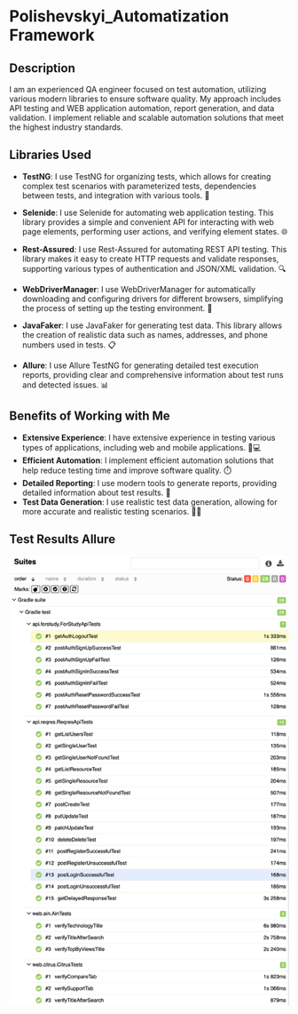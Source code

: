# Polishevskyi_Automatization Framework

## Description
I am an experienced QA engineer focused on test automation, utilizing various modern libraries to ensure software quality. 
My approach includes API testing and WEB application automation, report generation, and data validation. I implement reliable and scalable automation solutions that meet the highest industry standards.

## Libraries Used

- **TestNG**: I use TestNG for organizing tests, which allows for creating complex test scenarios with parameterized tests, dependencies between tests, and integration with various tools. 🧪

- **Selenide**: I use Selenide for automating web application testing. This library provides a simple and convenient API for interacting with web page elements, performing user actions, and verifying element states. 🌐

- **Rest-Assured**: I use Rest-Assured for automating REST API testing. This library makes it easy to create HTTP requests and validate responses, supporting various types of authentication and JSON/XML validation. 🔍

- **WebDriverManager**: I use WebDriverManager for automatically downloading and configuring drivers for different browsers, simplifying the process of setting up the testing environment. 🔧

- **JavaFaker**: I use JavaFaker for generating test data. This library allows the creation of realistic data such as names, addresses, and phone numbers used in tests. 📋

- **Allure**: I use Allure TestNG for generating detailed test execution reports, providing clear and comprehensive information about test runs and detected issues. 📊

## Benefits of Working with Me

- **Extensive Experience**: I have extensive experience in testing various types of applications, including web and mobile applications. 📱💻
- **Efficient Automation**: I implement efficient automation solutions that help reduce testing time and improve software quality. ⏱️
- **Detailed Reporting**: I use modern tools to generate reports, providing detailed information about test results. 📝
- **Test Data Generation**: I use realistic test data generation, allowing for more accurate and realistic testing scenarios. 🧑‍💻


## Test Results Allure
![Test Results](https://github.com/Polishevskyi/polishevskyi_automatization/blob/master/AllureReport.png)
